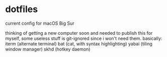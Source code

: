 # dotfiles

current config for macOS Big Sur

thinking of getting a new computer soon and needed to publish this for myself, some useless stuff is git-ignored since i won't need them.
basically:
    iterm (alternate terminal)
    bat (cat, with syntax highlighting)
    yabai (tiling window manager)
    skhd (hotkey daemon)
